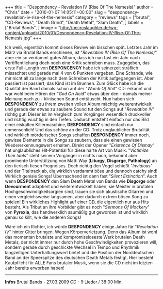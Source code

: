 +++
title = "Despondency - Revelation IV (Rise Of The Nemesis)"
author = "Chris"
date = "2010-01-07 14:05:11+00:00"
slug = "despondency-revelation-iv-rise-of-the-nemesis"
category = "reviews"
tags = ["brutal", "CD-Reviews", "Death Grind", "Death Metal", "Slam Death", ]
labels = ["Brutal Bands", ]
image = "http://necroslaughter.de/wp-content/uploads/2010/01/Despondency-Revelation-IV-Rise-Of-The-Nemesis.jpg"
+++

Ich weiß, eigentlich kommt dieses Review ein bisschen spät. Letztes Jahr im März via Brutal Bands erschienen, ist "_Revelation IV (Rise Of The Nemesis)_" aber ein so verdammt gutes Album, dass ich nun fast ein Jahr nach Veröffentlichung doch noch eine Kritik schreiben muss. Zugegeben, das erste Full-Length von **DESPONCENCY** habe ich seinerzeit sträflich missachtet und gerade mal 4 von 6 Punkten vergeben. Eine Schande, wie mir nicht all zu lange nach dem Schreiben der Kritik aufgegangen ist. Aber passiert ist passiert, das Kind ist im Brunnen. Zum Glück habe ich die Qualität der Band damals schon auf der "_Womb Of Shit_" CDr erkannt und war wohl beim Hören der "_God On Acid_" etwas über den - damals meiner Meinung nach zu - klinischen Sound enttäuscht.
Nun haben sich **DESPONDENCY** zu ihrem zweiten vollen Album mächtig weiterentwickelt und gerade der etwas zu saubere Sound tut den Songs auf "_Revelation IV_" richtig gut! Dieser ist im Vergleich zum Vorgänger wesentlich druckvoller und richtig wuchtig in den Tiefen. Dadurch entsteht einfach nur das Bild einer eiskalten Killermaschine, **DESPONDENCY** sind einfach nur unmenschlich!
Und das schöne an der CD: Trotz unglaublicher Brutalität und wirklich mörderischer Songs schaffen **DESPONDENCY** immer noch, gewisse Elemente in die Songs zu zaubern, dass sie einen gewissen Wiedererkennungswert erhalten. Direkt der Opener "_Existence Of Dismay_" hat unglaubliches Hit-Potential für diese harte Art von Musik. "_Victimize Their Idols_" steht seinem Vorgänger in nichts nach, bekommt aber prominente Unterstützung von Matti Way (**Liturgy**, **Disgorge**, **Pathology**) an den tierisch fiesen Frognoises. Doch richtig den Vogel schießt "_Invidious_" und der Titeltrack ab, die wirklich verdammt böse und dennoch catchy sind! Wirklich geniale Songs!
Überraschend ist dann fast "_Silent Extinction_". Auch wenn **DESPONDENCY** den Slam Death Metal von Bands wie **Disgorge** oder **Devourment** adaptiert und weiterentwickelt haben, sie Meister in brutalen Hochgeschwindigkeitsorgien sind, trauen sie sich akustische Gitarren und einen vergleichsweise langsamen, aber dadurch extrem bösen Song zu spielen! Ein wirkliches Highlight auf einer CD, die eigentlich nur aus Hits besteht. Als Tribut an ihre Vorbilder gibt es noch "_Sermons Of Mockery_" von **Pyrexia**, das handwerklich saumäßig gut geworden ist und wirklich genau so killt, wie die anderen Songs!

Wäre ich ein Richter, ich würde **DESPONDENCY** einige Jahre für "_Revelation IV_" hinter Gitter bringen. Wegen Körperverletzung. Denn das Album ist wohl das momentan brutalste und kompromissloseste Werk brutalen Death Metals, der nicht immer nur durch hohe Geschwindigkeiten provozieren will, sondern gerade durch geschickte Wechsel in Tempo und Rhythmik langzeitigen Unterhaltungswert bietet und die Position der Norddeutschen Band an der Speerspitze des deutschen Death Metals festigt. Hier besteht Kaufpflicht für ALLE Fans brutaler Musik, wenn sie die CD nicht im letzten Jahr bereits erworben haben!





---
**Infos**
Brutal Bands - 27.03.2009
CD - 9 Lieder / 38:00 Min.
